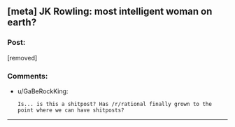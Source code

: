 ## [meta] JK Rowling: most intelligent woman on earth?

### Post:

[removed]

### Comments:

- u/GaBeRockKing:
  ```
  Is... is this a shitpost? Has /r/rational finally grown to the point where we can have shitposts?
  ```

---

